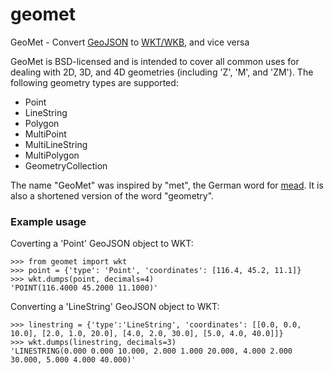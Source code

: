 geomet
======

GeoMet - Convert [GeoJSON](http://www.geojson.org/geojson-spec.html) to [WKT/WKB](http://en.wikipedia.org/wiki/Well-known_text), and vice versa

GeoMet is BSD-licensed and is intended to cover all common uses for dealing
with 2D, 3D, and 4D geometries (including 'Z', 'M', and 'ZM'). The following
geometry types are supported:

- Point
- LineString
- Polygon
- MultiPoint
- MultiLineString
- MultiPolygon
- GeometryCollection

The name "GeoMet" was inspired by "met", the German word for [mead](http://en.wikipedia.org/wiki/Mead).
It is also a shortened version of the word "geometry".

### Example usage ###

Coverting a 'Point' GeoJSON object to WKT:

    >>> from geomet import wkt
    >>> point = {'type': 'Point', 'coordinates': [116.4, 45.2, 11.1]}
    >>> wkt.dumps(point, decimals=4)
    'POINT(116.4000 45.2000 11.1000)'

Converting a 'LineString' GeoJSON object to WKT:

    >>> linestring = {'type':'LineString', 'coordinates': [[0.0, 0.0, 10.0], [2.0, 1.0, 20.0], [4.0, 2.0, 30.0], [5.0, 4.0, 40.0]]}
    >>> wkt.dumps(linestring, decimals=3)
    'LINESTRING(0.000 0.000 10.000, 2.000 1.000 20.000, 4.000 2.000 30.000, 5.000 4.000 40.000)'
